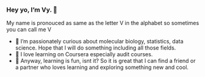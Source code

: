 ### Hey yo, I’m Vy. 👋
My name is pronouced as same as the letter V in the alphabet so sometimes you can call me V
- 👀 I’m passionately curious about molecular biology, statistics, data science. Hope that I will do something including all those fields. 
- 🌱 I love learning on Coursera especially audit courses.  
- 💞️ Anyway, learning is fun, isnt it? So it is great that I can find a friend or a partner who loves learning and exploring something new and cool. 

<!---
vy-phung/vy-phung is a ✨ special ✨ repository because its `README.md` (this file) appears on your GitHub profile.
You can click the Preview link to take a look at your changes.
--->
